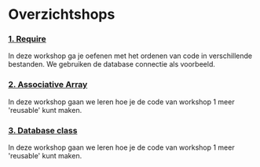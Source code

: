 # Overzichtshops

### [1. Require](./01%20Require/workshop.md)
In deze workshop ga je oefenen met het ordenen van code in verschillende bestanden. We gebruiken de database connectie als voorbeeld.

### [2. Associative Array](./02%20Associative%20Arrays/workshop.md)
In deze workshop gaan we leren hoe je de code van workshop 1 meer 'reusable' kunt maken.

### [3. Database class](./03%20Database%20class/workshop.md)
In deze workshop gaan we leren hoe je de code van workshop 1 meer 'reusable' kunt maken.
